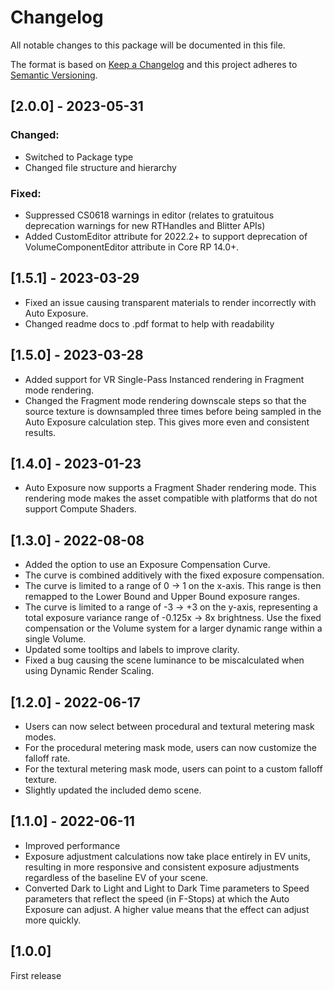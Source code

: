 # Changelog
All notable changes to this package will be documented in this file.

The format is based on [Keep a Changelog](http://keepachangelog.com/en/1.0.0/)
and this project adheres to [Semantic Versioning](http://semver.org/spec/v2.0.0.html).

## [2.0.0] - 2023-05-31

### Changed:
* Switched to Package type
* Changed file structure and hierarchy

### Fixed:
* Suppressed CS0618 warnings in editor (relates to gratuitous deprecation warnings for new RTHandles and Blitter APIs)
* Added CustomEditor attribute for 2022.2+ to support deprecation of VolumeComponentEditor attribute in Core RP 14.0+.

## [1.5.1] - 2023-03-29

-   Fixed an issue causing transparent materials to render incorrectly with Auto Exposure.
-   Changed readme docs to .pdf format to help with readability

## [1.5.0] - 2023-03-28

-   Added support for VR Single-Pass Instanced rendering in Fragment mode rendering.
-   Changed the Fragment mode rendering downscale steps so that the source texture is downsampled three times before being sampled in the Auto Exposure calculation step. This gives more even and consistent results.

## [1.4.0] - 2023-01-23

-   Auto Exposure now supports a Fragment Shader rendering mode. This rendering mode makes the asset compatible with platforms that do not support Compute Shaders.

## [1.3.0] - 2022-08-08

-   Added the option to use an Exposure Compensation Curve.
-   The curve is combined additively with the fixed exposure compensation.
-   The curve is limited to a range of 0 -> 1 on the x-axis. This range is then remapped to the Lower Bound and Upper Bound exposure ranges.
-   The curve is limited to a range of -3 -> +3 on the y-axis, representing a total exposure variance range of -0.125x -> 8x brightness. Use the fixed compensation or the Volume system for a larger dynamic range within a single Volume.
-   Updated some tooltips and labels to improve clarity.
-   Fixed a bug causing the scene luminance to be miscalculated when using Dynamic Render Scaling.

## [1.2.0] - 2022-06-17

-   Users can now select between procedural and textural metering mask modes.
-   For the procedural metering mask mode, users can now customize the falloff rate.
-   For the textural metering mask mode, users can point to a custom falloff texture.
-   Slightly updated the included demo scene.

## [1.1.0] - 2022-06-11

-   Improved performance
-   Exposure adjustment calculations now take place entirely in EV units, resulting in more responsive and consistent exposure adjustments regardless of the baseline EV of your scene.
-   Converted Dark to Light and Light to Dark Time parameters to Speed parameters that reflect the speed (in F-Stops) at which the Auto Exposure can adjust. A higher value means that the effect can adjust more quickly.

## [1.0.0]
First release